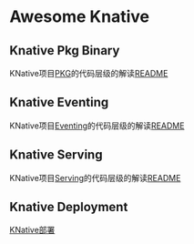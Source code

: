 # Awesome Knative

## Knative Pkg Binary

KNative项目[PKG](https://github.com/knative/pkg)的代码层级的解读[README](./pkg)

## Knative Eventing

KNative项目[Eventing](https://github.com/knative/eventing)的代码层级的解读[README](./eventing)

## Knative Serving

KNative项目[Serving](https://github.com/knative/serving)的代码层级的解读[README](./serving)

## Knative Deployment

[KNative部署](./deployment)
